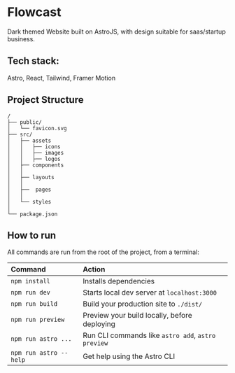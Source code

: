 # Flowcast

Dark themed Website built on AstroJS, with design suitable for saas/startup business.

## Tech stack:

Astro, React, Tailwind, Framer Motion

##  Project Structure

```
/
├── public/
│   └── favicon.svg
├── src/
│   ├── assets
│   │   ├── icons
│   │   ├── images
│   │   ├── logos
│   ├── components
│   │
│   ├── layouts
│   │
│   ├──  pages
│   │
│   └── styles
│
└── package.json

```

##  How to run

All commands are run from the root of the project, from a terminal:

| Command                | Action                                             |
| :--------------------- | :------------------------------------------------- |
| `npm install`          | Installs dependencies                              |
| `npm run dev`          | Starts local dev server at `localhost:3000`        |
| `npm run build`        | Build your production site to `./dist/`            |
| `npm run preview`      | Preview your build locally, before deploying       |
| `npm run astro ...`    | Run CLI commands like `astro add`, `astro preview` |
| `npm run astro --help` | Get help using the Astro CLI                       |
